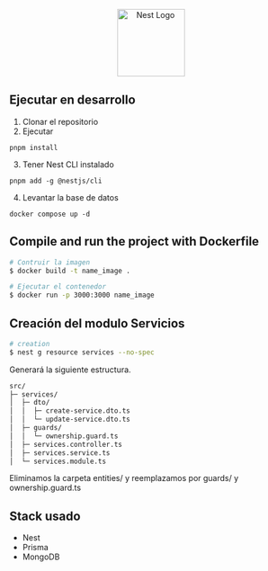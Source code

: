 <p align="center">
  <a href="http://nestjs.com/" target="blank"><img src="https://nestjs.com/img/logo-small.svg" width="120" alt="Nest Logo" /></a>
</p>

## Ejecutar en desarrollo

1. Clonar el repositorio
2. Ejecutar

```
pnpm install
```

3. Tener Nest CLI instalado

```
pnpm add -g @nestjs/cli
```

4. Levantar la base de datos

```
docker compose up -d
```

## Compile and run the project with Dockerfile

```bash
# Contruir la imagen
$ docker build -t name_image .

# Ejecutar el contenedor
$ docker run -p 3000:3000 name_image
```

## Creación del modulo Servicios

```bash
# creation
$ nest g resource services --no-spec
```

Generará la siguiente estructura.

```bash
src/
├─ services/
│  ├─ dto/
│  │  ├─ create-service.dto.ts
│  │  └─ update-service.dto.ts
│  ├─ guards/
│  │  └─ ownership.guard.ts
│  ├─ services.controller.ts
│  ├─ services.service.ts
│  └─ services.module.ts
```

Eliminamos la carpeta entities/ y reemplazamos por guards/ y ownership.guard.ts

## Stack usado

- Nest
- Prisma
- MongoDB
